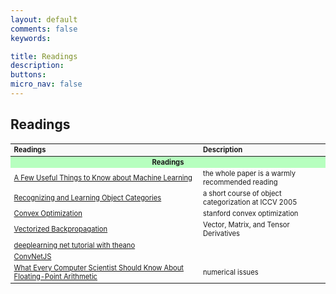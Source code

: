 ```yaml
---
layout: default
comments: false
keywords:

title: Readings
description:
buttons:
micro_nav: false
---
```


## Readings

<table id="schedule" class="table table-bordered no-more-tables" style="width: 100%; font-size: 0.8em;">
    <colgroup>
        <col style="width: 60%;">
        <col style="width: 40%;">
    </colgroup>
    <thead class="active" style="background-color:#f9f9f9" align="left">
        <th>Readings</th>
        <th>Description</th>
    </thead>
    <tbody>
        <tr>
            <td id="" colspan="2" style="text-align:center; vertical-align:middle;background-color:#b7ffbf">
                <strong>Readings</strong>
            </td>
        </tr>
        <tr>
            <td><a href="http://homes.cs.washington.edu/~pedrod/papers/cacm12.pdf">A Few Useful Things to Know about Machine Learning</a></td>
            <td>the whole paper is a warmly recommended reading</td>
        </tr>
        <tr>
            <td><a href="http://people.csail.mit.edu/torralba/shortCourseRLOC/index.html">Recognizing and Learning Object Categories</a></td>
            <td>a short course of object categorization at ICCV 2005</td>
        </tr>
		    <tr>
            <td><a href="http://stanford.edu/~boyd/cvxbook/">Convex Optimization</a></td>
            <td>stanford convex optimization</td>
        </tr>
		    <tr>
            <td><a href="http://cs231n.stanford.edu/vecDerivs.pdf">Vectorized Backpropagation</a></td>
            <td>Vector, Matrix, and Tensor Derivatives</td>
        </tr>
        <tr>
            <td><a href="http://www.deeplearning.net/tutorial/mlp.html">deeplearning net tutorial with theano</a></td>
            <td></td>
        </tr>
        <tr>
            <td><a href="https://cs.stanford.edu/people/karpathy/">ConvNetJS</a></td>
            <td></td>
        </tr>
		<tr>
            <td><a href="http://docs.oracle.com/cd/E19957-01/806-3568/ncg_goldberg.html">What Every Computer Scientist Should Know About Floating-Point Arithmetic</a></td>
            <td>numerical issues</td>
        </tr>
    </tbody>
</table>
